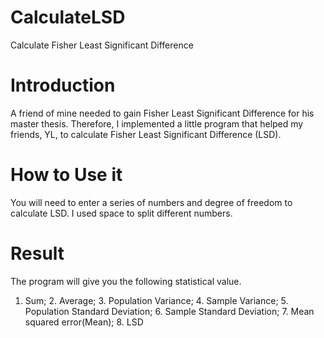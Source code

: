 # CalculateLSD
Calculate Fisher Least Significant Difference

# Introduction
A friend of mine needed to gain Fisher Least Significant Difference for his master thesis.
Therefore, I implemented a little program that helped my friends, YL, to calculate Fisher Least Significant Difference (LSD).

# How to Use it
You will need to enter a series of numbers and degree of freedom to calculate LSD.
I used space to split different numbers.

# Result
The program will give you the following statistical value.

1. Sum; 2. Average; 3. Population Variance; 4. Sample Variance; 5. Population Standard Deviation; 6. Sample Standard Deviation; 7. Mean squared error(Mean); 8. LSD
